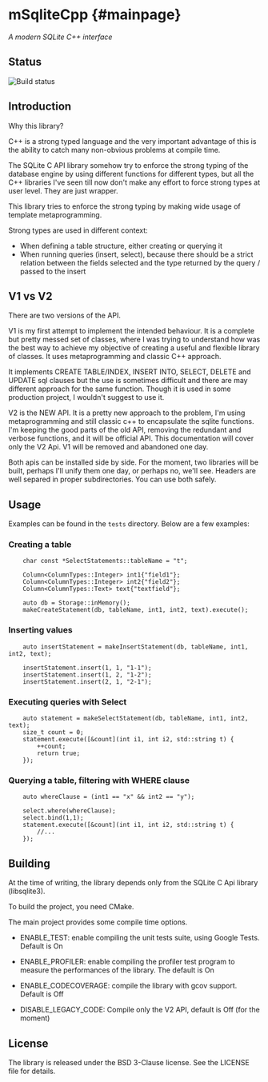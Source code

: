 # mSqliteCpp {#mainpage}
_A modern SQLite C++ interface_

## Status

![Build status](https://github.com/studiofuga/mSqliteCpp/actions/workflows/cmake.yml/badge.svg)

## Introduction
Why this library?

C++ is a strong typed language and the very important advantage of this is the ability to catch many non-obvious 
problems at compile time.

The SQLite C API library somehow try to enforce the strong typing of the database engine by using different functions
for different types, but all the C++ libraries I've seen till now don't make any effort to force strong types at user
level. They are just wrapper.

This library tries to enforce the strong typing by making wide usage of template metaprogramming.

Strong types are used in different context:

- When defining a table structure, either creating or querying it
- When running queries (insert, select), because there should be a strict relation between the fields selected and the
type returned by the query / passed to the insert

## V1 vs V2

There are two versions of the API.

V1 is my first attempt to implement the intended behaviour. It is a complete but pretty messed set of classes, 
where I was trying to understand how was the best way to achieve my objective of creating a useful and 
flexible library of classes. It uses metaprogramming and classic C++ approach.

It implements CREATE TABLE/INDEX, INSERT INTO, SELECT, DELETE and UPDATE sql clauses but the use is sometimes difficult
and there are may different approach for the same function. Though it is used in some production project, I wouldn't 
suggest to use it.

V2 is the NEW API. It is a pretty new approach to the problem, I'm using metaprogramming and still classic c++ to 
encapsulate the sqlite functions. I'm keeping the good parts of the old API, removing the redundant and verbose
functions, and it will be official API. This documentation will cover only the V2 Api. V1 will be removed and 
abandoned one day.

Both apis can be installed side by side. For the moment, two libraries will be built, perhaps I'll unify them one day,
or perhaps no, we'll see. Headers are well separed in proper subdirectories. You can use both safely. 

## Usage
Examples can be found in the `tests` directory. Below are a few examples:

### Creating a table

```
    char const *SelectStatements::tableName = "t";

    Column<ColumnTypes::Integer> int1{"field1"};
    Column<ColumnTypes::Integer> int2{"field2"};
    Column<ColumnTypes::Text> text{"textfield"};

    auto db = Storage::inMemory();
    makeCreateStatement(db, tableName, int1, int2, text).execute();
```

### Inserting values

```
    auto insertStatement = makeInsertStatement(db, tableName, int1, int2, text);
    
    insertStatement.insert(1, 1, "1-1");
    insertStatement.insert(1, 2, "1-2");
    insertStatement.insert(2, 1, "2-1");    
```

### Executing queries with Select

```
    auto statement = makeSelectStatement(db, tableName, int1, int2, text);
    size_t count = 0;
    statement.execute([&count](int i1, int i2, std::string t) {
        ++count;
        return true;
    });
```

### Querying a table, filtering with WHERE clause

```
    auto whereClause = (int1 == "x" && int2 == "y");

    select.where(whereClause);
    select.bind(1,1);
    statement.execute([&count](int i1, int i2, std::string t) { 
        //...
    });
```

## Building
At the time of writing, the library depends only from the SQLite C Api library (libsqlite3).

To build the project, you need CMake.

The main project provides some compile time options. 

- ENABLE_TEST: enable compiling the unit tests suite, using Google Tests. Default is On

- ENABLE_PROFILER: enable compiling the profiler test program to measure the performances of the library.
The default is On

- ENABLE_CODECOVERAGE: compile the library with gcov support. Default is Off

- DISABLE_LEGACY_CODE: Compile only the V2 API, default is Off (for the moment)

## License
The library is released under the BSD 3-Clause license. See the LICENSE file for details.
